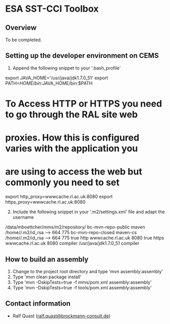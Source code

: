 # ESA SST-CCI Toolbox

## Overview

To be completed.

## Setting up the developer environment on CEMS

1. Append the following snippet to your '.bash_profile'

>
  export JAVA_HOME='/usr/java/jdk1.7.0_51'
  export PATH=$HOME/bin:$JAVA_HOME/bin:$PATH
  # To Access HTTP or HTTPS you need to go through the RAL site web
  # proxies. How this is configured varies with the application you
  # are using to access the web but commonly you need to set
  export http_proxy=wwwcache.rl.ac.uk:8080
  export https_proxy=wwwcache.rl.ac.uk:8080

2. Include the following snippet in your '.m2/settings.xml' file and adapt the username

>
<settings>
  <localRepository>/data/mboettcher/mms/m2/repository/</localRepository>
  <servers>
    <server>
      <id>bc-mvn-repo-public</id>
      <username>maven</username>
      <!-- the BC maven private key is only needed for deployment -->
      <privateKey>/home/<ADAPT USERNAME>/.m2/id_rsa</privateKey>
      <passphrase><ADAPT PASSPHRASE></passphrase>
      -->
      <filePermissions>664</filePermissions>
      <directoryPermissions>775</directoryPermissions>
    </server>
    <server>
      <id>bc-mvn-repo-closed</id>
      <username>maven-cs</username>
      <!-- the BC maven private key -->
      <privateKey>/home/<ADAPT USERNAME>/.m2/id_rsa</privateKey>
      <passphrase><ADAPT PASSPHRASE></passphrase>
      -->
      <filePermissions>664</filePermissions>
      <directoryPermissions>775</directoryPermissions>
    </server>
  </servers>
  <proxies>
    <proxy>
      <active>true</active>
      <protocol>http</protocol>
      <host>wwwcache.rl.ac.uk</host>
      <port>8080</port>
      <!--
      <username>proxyuser</username>
      <password>somepassword</password>
      <nonProxyHosts>www.google.com|*.somewhere.com</nonProxyHosts>
      -->
    </proxy>
    <proxy>
      <active>true</active>
      <protocol>https</protocol>
      <host>wwwcache.rl.ac.uk</host>
      <port>8080</port>
      <!--
      <username>proxyuser</username>
      <password>somepassword</password>
      <nonProxyHosts>www.google.com|*.somewhere.com</nonProxyHosts>
      -->
    </proxy>
  </proxies>
  <profiles>
    <profile>
      <id>compiler</id>
        <properties>
          <java.home>/usr/java/jdk1.7.0_51</java.home>
        </properties>
    </profile>
  </profiles>
  <activeProfiles>
    <activeProfile>compiler</activeProfile>
  </activeProfiles>
</settings>

## How to build an assembly

1. Change to the project root directory and type 'mvn assembly:assembly'
2. Type 'mvn clean package install'
3. Type 'mvn -DskipTests=true -f mms/pom.xml assembly:assembly'
4. Type 'mvn -DskipTests=true -f tools/pom.xml assembly:assembly'

## Contact information

* Ralf Quast (ralf.quast@brockmann-consult.de)
